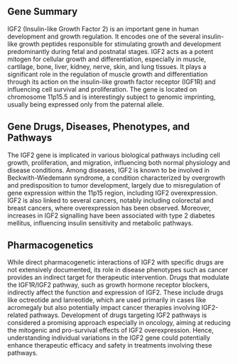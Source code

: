 ## Gene Summary
IGF2 (Insulin-like Growth Factor 2) is an important gene in human development and growth regulation. It encodes one of the several insulin-like growth peptides responsible for stimulating growth and development predominantly during fetal and postnatal stages. IGF2 acts as a potent mitogen for cellular growth and differentiation, especially in muscle, cartilage, bone, liver, kidney, nerve, skin, and lung tissues. It plays a significant role in the regulation of muscle growth and differentiation through its action on the insulin-like growth factor receptor (IGF1R) and influencing cell survival and proliferation. The gene is located on chromosome 11p15.5 and is interestingly subject to genomic imprinting, usually being expressed only from the paternal allele.

## Gene Drugs, Diseases, Phenotypes, and Pathways
The IGF2 gene is implicated in various biological pathways including cell growth, proliferation, and migration, influencing both normal physiology and disease conditions. Among diseases, IGF2 is known to be involved in Beckwith-Wiedemann syndrome, a condition characterized by overgrowth and predisposition to tumor development, largely due to misregulation of gene expression within the 11p15 region, including IGF2 overexpression. IGF2 is also linked to several cancers, notably including colorectal and breast cancers, where overexpression has been observed. Moreover, increases in IGF2 signalling have been associated with type 2 diabetes mellitus, influencing insulin sensitivity and metabolic pathways.

## Pharmacogenetics
While direct pharmacogenetic interactions of IGF2 with specific drugs are not extensively documented, its role in disease phenotypes such as cancer provides an indirect target for therapeutic intervention. Drugs that modulate the IGF1R/IGF2 pathway, such as growth hormone receptor blockers, indirectly affect the function and expression of IGF2. These include drugs like octreotide and lanreotide, which are used primarily in cases like acromegaly but also potentially impact cancer therapies involving IGF2-related pathways. Development of drugs targeting IGF2 pathways is considered a promising approach especially in oncology, aiming at reducing the mitogenic and pro-survival effects of IGF2 overexpression. Hence, understanding individual variations in the IGF2 gene could potentially enhance therapeutic efficacy and safety in treatments involving these pathways.